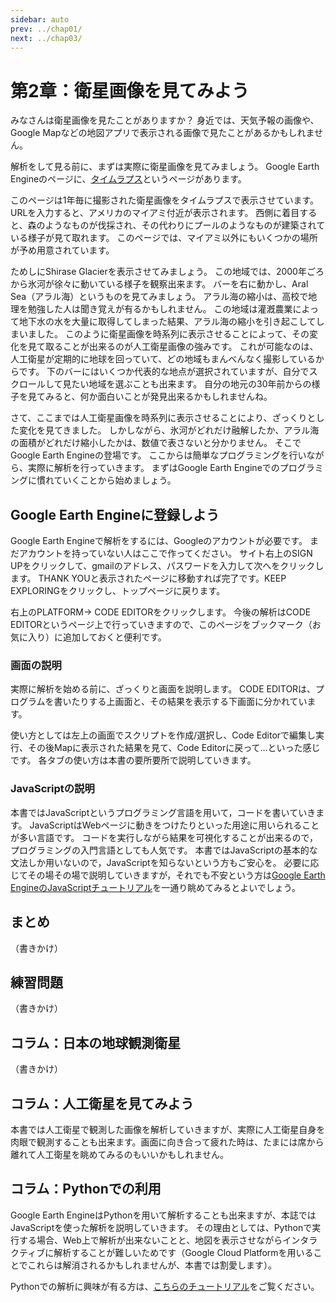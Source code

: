 ```yaml
---
sidebar: auto
prev: ../chap01/
next: ../chap03/
---
```

# 第2章：衛星画像を見てみよう

みなさんは衛星画像を見たことがありますか？
身近では、天気予報の画像や、Google
Mapなどの地図アプリで表示される画像で見たことがあるかもしれません。

解析をして見る前に、まずは実際に衛星画像を見てみましょう。 Google Earth
Engineのページに、[タイムラプス](https://earthengine.google.com/timelapse/)というページがあります。

このページは1年毎に撮影された衛星画像をタイムラプスで表示させています。
URLを入力すると、アメリカのマイアミ付近が表示されます。
西側に着目すると、森のようなものが伐採され、その代わりにプールのようなものが建築されている様子が見て取れます。
このページでは、マイアミ以外にもいくつかの場所が予め用意されています。

ためしにShirase Glacierを表示させてみましょう。
この地域では、2000年ごろから氷河が徐々に動いている様子を観察出来ます。
バーを右に動かし、Aral Sea（アラル海）というものを見てみましょう。
アラル海の縮小は、高校で地理を勉強した人は聞き覚えが有るかもしれません。
この地域は灌漑農業によって地下水の水を大量に取得してしまった結果、アラル海の縮小を引き起こしてしまいました。
このように衛星画像を時系列に表示させることによって、その変化を見て取ることが出来るのが人工衛星画像の強みです。
これが可能なのは、人工衛星が定期的に地球を回っていて、どの地域もまんべんなく撮影しているからです。
下のバーにはいくつか代表的な地点が選択されていますが、自分でスクロールして見たい地域を選ぶことも出来ます。
自分の地元の30年前からの様子を見てみると、何か面白いことが発見出来るかもしれませんね。

さて、ここまでは人工衛星画像を時系列に表示させることにより、ざっくりとした変化を見てきました。
しかしながら、氷河がどれだけ融解したか、アラル海の面積がどれだけ縮小したかは、数値で表さないと分かりません。
そこでGoogle Earth Engineの登場です。
ここからは簡単なプログラミングを行いながら、実際に解析を行っていきます。
まずはGoogle Earth
Engineでのプログラミングに慣れていくことから始めましょう。

## Google Earth Engineに登録しよう

Google Earth Engineで解析をするには、Googleのアカウントが必要です。
まだアカウントを持っていない人はここで作ってください。 サイト右上のSIGN
UPをクリックして、gmailのアドレス、パスワードを入力して次へをクリックします。
THANK YOUと表示されたページに移動すれば完了です。KEEP
EXPLORINGをクリックし、トップページに戻ります。

右上のPLATFORM→ CODE EDITORをクリックします。 今後の解析はCODE
EDITORというページ上で行っていきますので、このページをブックマーク（お気に入り）に追加しておくと便利です。

### 画面の説明

実際に解析を始める前に、ざっくりと画面を説明します。 CODE
EDITORは、プログラムを書いたりする上画面と、その結果を表示する下画面に分かれています。

使い方としては左上の画面でスクリプトを作成/選択し、Code
Editorで編集し実行、その後Mapに表示された結果を見て、Code
Editorに戻って…といった感じです。
各タブの使い方は本書の要所要所で説明していきます。

### JavaScriptの説明

本書ではJavaScriptというプログラミング言語を用いて，コードを書いていきます。
JavaScriptはWebページに動きをつけたりといった用途に用いられることが多い言語です。
コードを実行しながら結果を可視化することが出来るので，プログラミングの入門言語としても人気です。
本書ではJavaScriptの基本的な文法しか用いないので，JavaScriptを知らないという方もご安心を。
必要に応じてその場その場で説明していきますが，それでも不安という方は[Google Earth EngineのJavaScriptチュートリアル](https://developers.google.com/earth-engine/tutorial_js_01)を一通り眺めてみるとよいでしょう。


## まとめ
（書きかけ）

## 練習問題
（書きかけ）

## コラム：日本の地球観測衛星
（書きかけ）

## コラム：人工衛星を見てみよう

本書では人工衛星で観測した画像を解析していきますが、実際に人工衛星自身を肉眼で観測することも出来ます。画面に向き合って疲れた時は、たまには席から離れて人工衛星を眺めてみるのもいいかもしれません。

## コラム：Pythonでの利用

Google Earth
EngineはPythonを用いて解析することも出来ますが、本誌ではJavaScriptを使った解析を説明していきます。
その理由としては、Pythonで実行する場合、Web上で解析が出来ないことと、地図を表示させながらインタラクティブに解析することが難しいためです（Google Cloud Platformを用いることでこれらは解消されるかもしれませんが、本書では割愛します）。

Pythonでの解析に興味が有る方は、[こちらのチュートリアル](https://developers.google.com/earth-engine/python_instal)をご覧ください。



